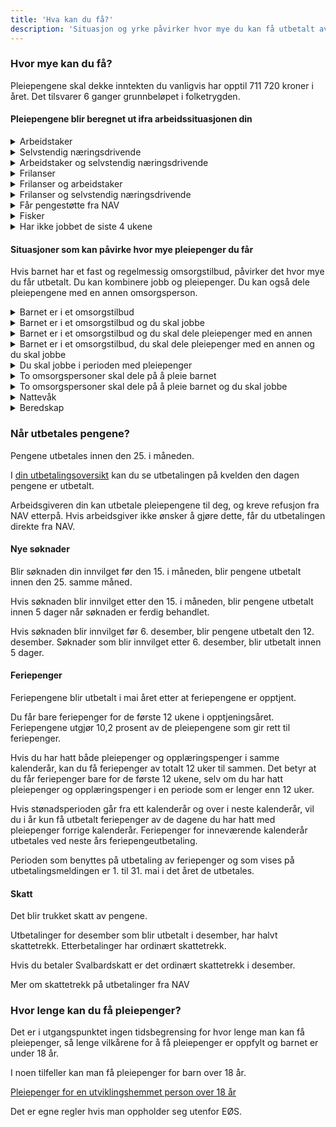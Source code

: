 ```yaml
---
title: 'Hva kan du få?'
description: 'Situasjon og yrke påvirker hvor mye du kan få utbetalt av NAV.'
---
```


### Hvor mye kan du få?

Pleiepengene skal dekke inntekten du vanligvis har opptil 711 720 kroner i året. Det tilsvarer 6 ganger grunnbeløpet i folketrygden.

#### Pleiepengene blir beregnet ut ifra arbeidssituasjonen din

<details class="expander">
  <summary>Arbeidstaker</summary>
  <p>Innhold mangler</p>
</details>

<details class="expander">
  <summary>Selvstendig næringsdrivende</summary>
  <p>Innhold mangler</p>
</details>

<details class="expander">
  <summary>Arbeidstaker og selvstendig næringsdrivende</summary>
  <p>Innhold mangler</p>
</details>

<details class="expander">
  <summary>Frilanser</summary>
  <p>Innhold mangler</p>
</details>

<details class="expander">
  <summary>Frilanser og arbeidstaker</summary>
  <p>Innhold mangler</p>
</details>

<details class="expander">
  <summary>Frilanser og selvstendig næringsdrivende</summary>
  <p>Innhold mangler</p>
</details>

<details class="expander">
  <summary>Får pengestøtte fra NAV</summary>
  <p>Innhold mangler</p>
</details>

<details class="expander">
  <summary>Fisker</summary>
  <p>Innhold mangler</p>
</details>

<details class="expander">
  <summary>Har ikke jobbet de siste 4 ukene</summary>
  <p>Innhold mangler</p>
</details>

#### Situasjoner som kan påvirke hvor mye pleiepenger du får

Hvis barnet har et fast og regelmessig omsorgstilbud, påvirker det hvor mye du får utbetalt. Du kan kombinere jobb og pleiepenger. Du kan også dele pleiepengene med en annen omsorgsperson.

<details class="expander">
  <summary>Barnet er i et omsorgstilbud</summary>
  <p>Innhold mangler</p>
</details>

<details class="expander">
  <summary>Barnet er i et omsorgstilbud og du skal jobbe</summary>
  <p>Innhold mangler</p>
</details>

<details class="expander">
  <summary>Barnet er i et omsorgstilbud og du skal dele pleiepenger med en annen</summary>
  <p>Innhold mangler</p>
</details>

<details class="expander">
  <summary>Barnet er i et omsorgstilbud, du skal dele pleiepenger med en annen og du skal jobbe</summary>
  <p>Innhold mangler</p>
</details>

<details class="expander">
  <summary>Du skal jobbe i perioden med pleiepenger</summary>
  <p>Innhold mangler</p>
</details>

<details class="expander">
  <summary>To omsorgspersoner skal dele på å pleie barnet</summary>
  <p>Innhold mangler</p>
</details>

<details class="expander">
  <summary>To omsorgspersoner skal dele på å pleie barnet og du skal jobbe</summary>
  <p>Innhold mangler</p>
</details>

<details class="expander">
  <summary>Nattevåk</summary>
  <p>Innhold mangler</p>
</details>

<details class="expander">
  <summary>Beredskap</summary>
  <p>Innhold mangler</p>
</details>

### Når utbetales pengene?

Pengene utbetales innen den 25. i måneden.

I [din utbetalingsoversikt](#) kan du se utbetalingen på kvelden den dagen pengene er utbetalt.

Arbeidsgiveren din kan utbetale pleiepengene til deg, og kreve refusjon fra NAV etterpå. Hvis arbeidsgiver ikke ønsker å gjøre dette, får du utbetalingen direkte fra NAV.

#### Nye søknader

Blir søknaden din innvilget før den 15. i måneden, blir pengene utbetalt innen den 25. samme måned.

Hvis søknaden blir innvilget etter den 15. i måneden, blir pengene utbetalt innen 5 dager når søknaden er ferdig behandlet.

Hvis søknaden blir innvilget før 6. desember, blir pengene utbetalt den 12. desember. Søknader som blir innvilget etter 6. desember, blir utbetalt innen 5 dager.

#### Feriepenger

Feriepengene blir utbetalt i mai året etter at feriepengene er opptjent.

Du får bare feriepenger for de første 12 ukene i opptjeningsåret. Feriepengene utgjør 10,2 prosent av de pleiepengene som gir rett til feriepenger.

Hvis du har hatt både pleiepenger og opplæringspenger i samme kalenderår, kan du få feriepenger av totalt 12 uker til sammen. Det betyr at du får feriepenger bare for de første 12 ukene, selv om du har hatt pleiepenger og opplæringspenger i en periode som er lenger enn 12 uker.

Hvis stønadsperioden går fra ett kalenderår og over i neste kalenderår, vil du i år kun få utbetalt feriepenger av de dagene du har hatt med pleiepenger forrige kalenderår.
Feriepenger for inneværende kalenderår utbetales ved neste års feriepengeutbetaling.

Perioden som benyttes på utbetaling av feriepenger og som vises på utbetalingsmeldingen er 1. til 31. mai i det året de utbetales.

#### Skatt

Det blir trukket skatt av pengene.

Utbetalinger for desember som blir utbetalt i desember, har halvt skattetrekk. Etterbetalinger har ordinært skattetrekk.

Hvis du betaler Svalbardskatt er det ordinært skattetrekk i desember.

Mer om skattetrekk på utbetalinger fra NAV

### Hvor lenge kan du få pleiepenger?

Det er i utgangspunktet ingen tidsbegrensing for hvor lenge man kan få pleiepenger, så lenge vilkårene for å få pleiepenger er oppfylt og barnet er under 18 år. 

I noen tilfeller kan man få pleiepenger for barn over 18 år.

[Pleiepenger for en utviklingshemmet person over 18 år](#)

Det er egne regler hvis man oppholder seg utenfor EØS.

















